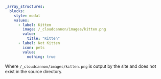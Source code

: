 ```yaml
_array_structures:
  blocks:
    style: modal
    values:
      - label: Kitten
        image: /_cloudcannon/images/kitten.png
        value:
          title: "Kitten"
      - label: Not Kitten
        icon: pets
        value:
          nothing: true
```

Where `/_cloudcannon/images/kitten.png` is output by the site and does not exist in the source directory.
